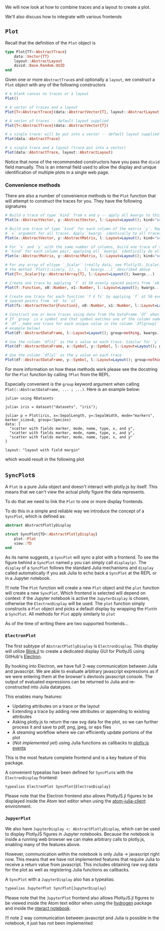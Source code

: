 We will now look at how to combine traces and a layout to create a plot.

We'll also discuss how to integrate with various frontends

## `Plot`

Recall that the definition of the `Plot` object is

```julia
type Plot{TT<:AbstractTrace}
    data::Vector{TT}
    layout::AbstractLayout
    divid::Base.Random.UUID
end
```

Given one or more `AbstractTrace`s and optionally a `layout`, we construct a
`Plot` object with any of the following constructors

```julia
# A blank canvas no traces or a layout
Plot()

# A vector of traces and a layout
Plot{T<:AbstractTrace}(data::AbstractVector{T}, layout::AbstractLayout)

# A vector of traces -- default layout supplied
Plot{T<:AbstractTrace}(data::AbstractVector{T})

# a single trace: will be put into a vector -- default layout supplied
Plot(data::AbstractTrace)

# a single trace and a layout (trace put into a vector)
Plot(data::AbstractTrace, layout::AbstractLayout)
```

Notice that none of the recommended constructors have you pass the `divid`
field manually. This is an internal field used to allow the display and
unique identification of multiple plots in a single web page.

### Convenience methods

There are also a number of convenience methods to the `Plot` function that will
attempt to construct the traces for you. They have the following signatures

```julia
# Build a trace of type `kind` from x and y -- apply all kwargs to this trace
Plot(x::AbstractVector, y::AbstractVector, l::Layout=Layout(); kind="scatter", kwargs...)

# Build one trace of type `kind` for each column of the matrix `y`. Repeat the
# `x` argument for all traces. Apply `kwargs` identically to all traces
Plot(x::AbstractVector, y::AbstractMatrix, l::Layout=Layout(); kind="scatter", kwargs...)

# For `x` and `y` with the same number of columns, build one trace of type
# `kind` for each column pair, applying all `kwargs` identically do all traces
Plot(x::AbstractMatrix, y::AbstractMatrix, l::Layout=Layout(); kind="scatter", kwargs...)

# For any array of eltype `_Scalar` (really data, see PlotlyJS._Scalar), call
# the method `Plot(1:size(y, 1), y, l; kwargs...)` described above
Plot{T<:_Scalar}(y::AbstractArray{T}, l::Layout=Layout(); kwargs...)

# Create one trace by applying `f` at 50 evenly spaced points from `x0` to `x1`
Plot(f::Function, x0::Number, x1::Number, l::Layout=Layout(); kwargs...)

# Create one trace for each function `f ∈ fs` by applying `f` at 50 evenly
# spaced points from `x0` to `x1`
Plot(fs::AbstractVector{Function}, x0::Number, x1::Number, l::Layout=Layout(); kwargs...)

# Construct one or more traces using data from the DataFrame `df` when possible
# If `group` is a symbol and that symbol matches one of the column names of
# `df`, make one trace for each unique value in the column `df[group]` (see
# example below)
Plot(df::AbstractDataFrame, l::Layout=Layout(); group=nothing, kwargs...)

# Use the column `df[x]` as the x value on each trace. Similar for `y`
Plot(df::AbstractDataFrame, x::Symbol, y::Symbol, l::Layout=Layout(); group=nothing, kwargs...)

# Use the column `df[y]` as the y value on each trace
Plot(df::AbstractDataFrame, y::Symbol, l::Layout=Layout(); group=nothing, kwargs...)
```

For more information on how these methods work please see the docstring for the
`Plot` function by calling `?Plot` from the REPL.

Especially convenient is the `group` keyword argument when calling
`Plot(::AbstractDataFrame, ... ; ...)`. Here is an example below:

```jlcon
julia> using RDatasets

julia> iris = dataset("datasets", "iris");

julia> p = Plot(iris, x=:SepalLength, y=:SepalWidth, mode="markers", marker_size=8, group=:Species)
data: [
  "scatter with fields marker, mode, name, type, x, and y",
  "scatter with fields marker, mode, name, type, x, and y",
  "scatter with fields marker, mode, name, type, x, and y"
]

layout: "layout with field margin"

```

which would result in the following plot

<div id="96cd7dc8-c066-4ffe-b09e-952ba53e14bf" class="plotly-graph-div"></div>

<script>
window.PLOTLYENV=window.PLOTLYENV || {};
window.PLOTLYENV.BASE_URL="https://plot.ly";
Plotly.newPlot('96cd7dc8-c066-4ffe-b09e-952ba53e14bf', [{"y":[3.5,3.0,3.2,3.1,3.6,3.9,3.4,3.4,2.9,3.1,3.7,3.4,3.0,3.0,4.0,4.4,3.9,3.5,3.8,3.8,3.4,3.7,3.6,3.3,3.4,3.0,3.4,3.5,3.4,3.2,3.1,3.4,4.1,4.2,3.1,3.2,3.5,3.6,3.0,3.4,3.5,2.3,3.2,3.5,3.8,3.0,3.8,3.2,3.7,3.3],"name":"setosa","type":"scatter","x":[5.1,4.9,4.7,4.6,5.0,5.4,4.6,5.0,4.4,4.9,5.4,4.8,4.8,4.3,5.8,5.7,5.4,5.1,5.7,5.1,5.4,5.1,4.6,5.1,4.8,5.0,5.0,5.2,5.2,4.7,4.8,5.4,5.2,5.5,4.9,5.0,5.5,4.9,4.4,5.1,5.0,4.5,4.4,5.0,5.1,4.8,5.1,4.6,5.3,5.0],"marker":{"size":8},"mode":"markers"},{"y":[3.2,3.2,3.1,2.3,2.8,2.8,3.3,2.4,2.9,2.7,2.0,3.0,2.2,2.9,2.9,3.1,3.0,2.7,2.2,2.5,3.2,2.8,2.5,2.8,2.9,3.0,2.8,3.0,2.9,2.6,2.4,2.4,2.7,2.7,3.0,3.4,3.1,2.3,3.0,2.5,2.6,3.0,2.6,2.3,2.7,3.0,2.9,2.9,2.5,2.8],"name":"versicolor","type":"scatter","x":[7.0,6.4,6.9,5.5,6.5,5.7,6.3,4.9,6.6,5.2,5.0,5.9,6.0,6.1,5.6,6.7,5.6,5.8,6.2,5.6,5.9,6.1,6.3,6.1,6.4,6.6,6.8,6.7,6.0,5.7,5.5,5.5,5.8,6.0,5.4,6.0,6.7,6.3,5.6,5.5,5.5,6.1,5.8,5.0,5.6,5.7,5.7,6.2,5.1,5.7],"marker":{"size":8},"mode":"markers"},{"y":[3.3,2.7,3.0,2.9,3.0,3.0,2.5,2.9,2.5,3.6,3.2,2.7,3.0,2.5,2.8,3.2,3.0,3.8,2.6,2.2,3.2,2.8,2.8,2.7,3.3,3.2,2.8,3.0,2.8,3.0,2.8,3.8,2.8,2.8,2.6,3.0,3.4,3.1,3.0,3.1,3.1,3.1,2.7,3.2,3.3,3.0,2.5,3.0,3.4,3.0],"name":"virginica","type":"scatter","x":[6.3,5.8,7.1,6.3,6.5,7.6,4.9,7.3,6.7,7.2,6.5,6.4,6.8,5.7,5.8,6.4,6.5,7.7,7.7,6.0,6.9,5.6,7.7,6.3,6.7,7.2,6.2,6.1,6.4,7.2,7.4,7.9,6.4,6.3,6.1,7.7,6.3,6.4,6.0,6.9,6.7,6.9,5.8,6.8,6.7,6.7,6.3,6.5,6.2,5.9],"marker":{"size":8},"mode":"markers"}],
          {"margin":{"r":50,"l":50,"b":50,"t":60}}, {showLink: false});

</script>

## `SyncPlot`s

A `Plot` is a pure Julia object and doesn't interact with plotly.js by itself.
This means that we can't view the actual plotly figure the data represents.

To do that we need to link the `Plot` to one or more display frontends.

To do this in a simple and reliable way we introduce the concept of a
`SyncPlot`, which is defined as:

```julia
abstract AbstractPlotlyDisplay

struct SyncPlot{TD<:AbstractPlotlyDisplay}
    plot::Plot
    view::TD
end
```

As its name suggests, a `SyncPlot` will sync a plot with a frontend. To see the
figure behind a `SyncPlot` named `p` you can simply call `display(p)`.
The `display` of a `SyncPlot` follows the standard Julia mechanisms and
`display` called automatically if you ask Julia to echo back a `SyncPlot` at
the REPL or in a Jupyter notebook.

!!! note
    The `Plot` function will create a new `Plot` object and the `plot` function
    will create a new `SyncPlot`. Which frontend is selected will depend on
    context: if the Jupyter notebook is active the `JupyterDisplay` is chosen,
    otherwise the `ElectronDisplay` will be used. The `plot` function simply
    constructs a `Plot` object and picks a default display by wrapping the
    `Plot`in a `SyncPlot`. All methods for `Plot` apply similarly to `plot`

As of the time of writing there are two supported frontends...

### `ElectronPlot`

The first subtype of `AbstractPlotlyDisplay` is `ElectronDisplay`. This display
will utilize [Blink.jl](https://github.com/JunoLab/Blink.jl) to create a
dedicated display GUI for PlotlyJS using GitHub's
[Electron](http://electron.atom.io).

By hooking into Electron, we have full 2-way communication between Julia and
javascript. We are able to evaluate arbitrary javascript expressions as if we
were entering them at the browser's devtools javascript console. The output of
evaluated expressions can be returned to Julia and re-constructed into Julia
datatypes.

This enables many features:

- Updating attributes on a trace or the layout
- Extending a trace by adding new attributes or appending to existing
attributes
- Asking plotly.js to return the raw svg data for the plot, so we can further
process it and save to pdf, png, jpeg, or eps files
- A steaming workflow where we can efficiently update portions of the plot
- (_Not implemented yet_) using Julia functions as callbacks to
[plotly.js events](https://plot.ly/javascript/#chart-events)

This is the most feature complete frontend and is a key feature of this
package.

A convenient typealias has been defined for `SyncPlot`s with the
`ElectronDisplay` frontend:

```julia
typealias ElectronPlot SyncPlot{ElectronDisplay}
```

Please note that the Electron frontend also allows PlotlyJS.jl figures to be
displayed inside the Atom text editor when using the
[atom-julia-client](https://github.com/JunoLab/atom-julia-client) environment.

### `JupyerPlot`

We also have `JupyterDisplay <: AbstractPlotlyDisplay`, which can be used to
display PlotlyJS figures in Jupyter notebooks. Because the notebook is inside
a running web browser we can make arbitrary calls to plotly.js, enabling many
of the features above.

However, communication within the notebook is only Julia -> javascript right
now. This means that we have not implemented features that require Julia to
receive a return value from javascript. This includes obtaining raw svg data
for the plot as well as registering Julia functions as callbacks.

A `SyncPlot` with a `JupyterDisplay` also has a typealias:

```julia
typealias JupyterPlot SyncPlot{JupyterDisplay}
```

Please note that the `JupyterPlot` frontend also allows PlotlyJS.jl figures to
be viewed inside the Atom text editor when using the
[hydrogen](https://github.com/nteract/hydrogen) package and inside the [nteract
notebook](https://nteract.io).

!!! note
    2 way communication between javascript and Julia is possible in the
    notebook, it just has not been implemented
